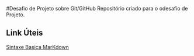 #Desafio  de Projeto sobre Git/GitHub
Repositório  criado para o odesafio de Projeto.
## Link Úteis
[Sintaxe Basica MarKdown](https://www.markdownguide.org/basic-syntax/)
